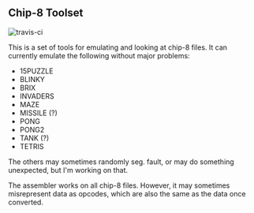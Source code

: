 Chip-8 Toolset
--------------

![travis-ci][1]

This is a set of tools for emulating and looking at chip-8 files. It can
currently emulate the following without major problems:
- 15PUZZLE
- BLINKY
- BRIX
- INVADERS
- MAZE
- MISSILE (?)
- PONG
- PONG2
- TANK (?)
- TETRIS

The others may sometimes randomly seg. fault, or may do something unexpected,
but I'm working on that.

The assembler works on all chip-8 files. However, it may sometimes misrepresent
data as opcodes, which are also the same as the data once converted.

[1]: https://travis-ci.org/cheukyin699/chip-8-tools.svg?branch=master
